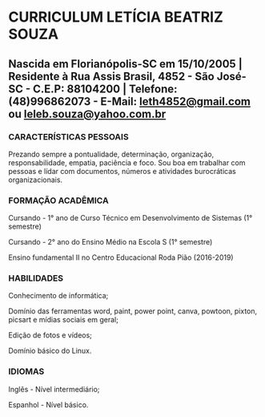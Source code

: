 # CURRICULUM LETÍCIA BEATRIZ SOUZA
## Nascida em Florianópolis-SC em 15/10/2005 | Residente à Rua Assis Brasil, 4852 - São José-SC - C.E.P: 88104200 | Telefone: (48)996862073 - E-Mail: leth4852@gmail.com ou leleb.souza@yahoo.com.br 

### CARACTERÍSTICAS PESSOAIS
Prezando sempre a pontualidade, determinação, organização, responsabilidade, empatia, paciência e foco. Sou boa em trabalhar com pessoas e lídar com documentos,  números e atividades burocráticas organizacionais.

### FORMAÇÃO ACADÊMICA
Cursando - 1° ano de Curso Técnico em Desenvolvimento de Sistemas (1° semestre)

Cursando - 2° ano do Ensino Médio na Escola S (1° semestre)

Ensino fundamental II no Centro Educacional Roda Pião (2016-2019)

### HABILIDADES
Conhecimento de informática;

Domínio das ferramentas word, paint, power point, canva, powtoon, pixton, picsart e mídias sociais em geral;

Edição de fotos e vídeos;

Domínio básico do Linux.

### IDIOMAS
Inglês - Nível intermediário;

Espanhol - Nível básico.
